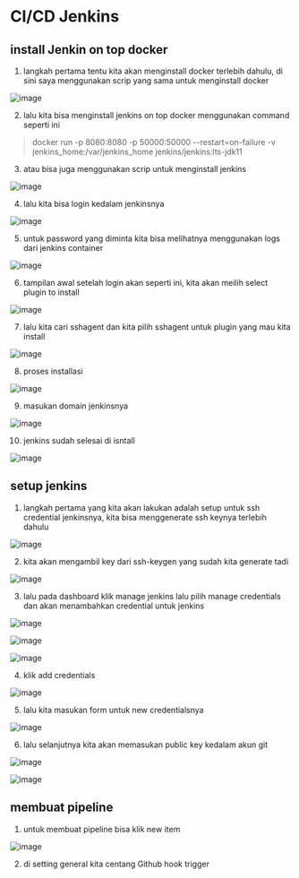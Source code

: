 # CI/CD Jenkins

## install Jenkin on top docker

1. langkah pertama tentu kita akan menginstall docker terlebih dahulu, di sini saya menggunakan scrip yang sama untuk menginstall docker

![image](https://user-images.githubusercontent.com/68781074/218244092-9d67f8c1-7605-4468-acf0-8f1d3adbdb29.png)

2. lalu kita bisa menginstall jenkins on top docker menggunakan command seperti ini
> docker run -p 8080:8080 -p 50000:50000 --restart=on-failure -v jenkins_home:/var/jenkins_home jenkins/jenkins:lts-jdk11

3. atau bisa juga menggunakan scrip untuk menginstall jenkins

![image](https://user-images.githubusercontent.com/68781074/218250168-ba6299f3-647e-4134-9aeb-dc4dd82ee59f.png)

4. lalu kita bisa login kedalam jenkinsnya

![image](https://user-images.githubusercontent.com/68781074/218246602-eab792a7-d377-4214-8261-ef50fc3f4871.png)

5. untuk password yang diminta kita bisa melihatnya menggunakan logs dari jenkins container

![image](https://user-images.githubusercontent.com/68781074/218246615-773b4a76-0e20-4e00-b165-81f0faedab71.png)

6. tampilan awal setelah login akan seperti ini, kita akan meilih select plugin to install

![image](https://user-images.githubusercontent.com/68781074/218246643-f90be7eb-ab47-4f70-8d97-fe8947fe68cb.png)

7. lalu kita cari sshagent dan kita pilih sshagent untuk plugin yang mau kita install

![image](https://user-images.githubusercontent.com/68781074/218246676-1e51c669-284f-4aa7-b109-ddc26c83438c.png)

8. proses installasi

![image](https://user-images.githubusercontent.com/68781074/218246762-9220d116-58d6-4324-a247-d0249d645a62.png)

9. masukan domain jenkinsnya

![image](https://user-images.githubusercontent.com/68781074/218250540-986ba855-8a3a-4fa6-b22b-d6a78f5c7131.png)

10. jenkins sudah selesai di isntall

![image](https://user-images.githubusercontent.com/68781074/218250548-fd9a4bc3-fa10-44da-ba6a-aa57e92c0955.png)

## setup jenkins

1. langkah pertama yang kita akan lakukan adalah setup untuk ssh credential jenkinsnya, kita bisa menggenerate ssh keynya terlebih dahulu

![image](https://user-images.githubusercontent.com/68781074/218247186-cf24404c-04ef-4639-9e30-bfc031846c98.png)

2. kita akan mengambil key dari ssh-keygen yang sudah kita generate tadi

![image](https://user-images.githubusercontent.com/68781074/218247215-779e49d5-a14f-416f-859f-0d2f8c99e6e3.png)

3. lalu pada dashboard klik manage jenkins lalu pilih manage credentials dan akan menambahkan credential untuk jenkins

![image](https://user-images.githubusercontent.com/68781074/218247270-3d9aef10-cf4f-43f6-8bfc-e1f0095a969f.png)

![image](https://user-images.githubusercontent.com/68781074/218247286-44b7ccf6-938c-4f63-8516-05adbacfce73.png)

![image](https://user-images.githubusercontent.com/68781074/218247288-5447eb71-0f0f-4c43-8660-d6c4cc536b27.png)

4. klik add credentials

![image](https://user-images.githubusercontent.com/68781074/218247297-9f410af5-3167-4d82-a84d-d7971c72d942.png)

5. lalu kita masukan form untuk new credentialsnya

![image](https://user-images.githubusercontent.com/68781074/218247348-0bcbfda2-7e26-4801-af59-6b4fadc5393e.png)


6. lalu selanjutnya kita akan memasukan public key kedalam akun git

![image](https://user-images.githubusercontent.com/68781074/218296833-3e5b757d-bc21-47f5-a32b-1a0dd7a43f3d.png)

![image](https://user-images.githubusercontent.com/68781074/218296859-c88d587e-badc-4b19-b110-ba6e86372ca6.png)

## membuat pipeline

1. untuk membuat pipeline bisa klik new item

![image](https://user-images.githubusercontent.com/68781074/218297075-bb2558ac-2b47-4c4a-a561-973484b8091d.png)

2. di setting general kita centang Github hook trigger 
